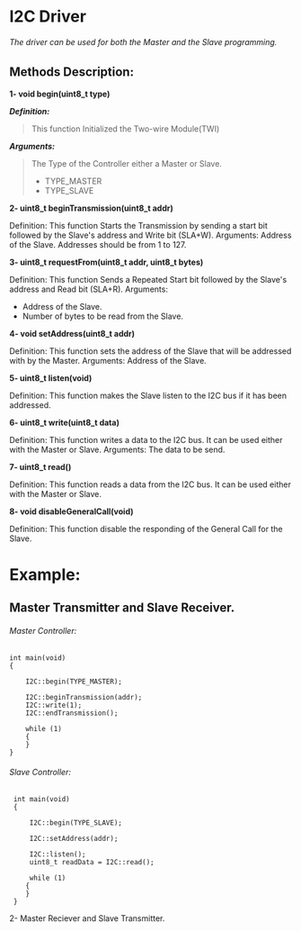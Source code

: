 # I2C Driver
###### The driver can be used for both the Master and the Slave programming.

## Methods Description:

**1- void begin(uint8_t type)**

***Definition:***

> This function Initialized the Two-wire Module(TWI)

***Arguments:***

> The Type of the Controller either a Master or Slave.
> - TYPE_MASTER
> - TYPE_SLAVE

**2- uint8_t beginTransmission(uint8_t addr)**

Definition:
This function Starts the Transmission by sending a start bit followed by the Slave's address and Write bit (SLA+W).
Arguments:
Address of the Slave.
Addresses should be from 1 to 127.

**3- uint8_t requestFrom(uint8_t addr, uint8_t bytes)**

Definition:
This function Sends a Repeated Start bit followed by the Slave's address and Read bit (SLA+R).
Arguments:
- Address of the Slave.
- Number of bytes to be read from the Slave.

**4- void setAddress(uint8_t addr)**

Definition:
This function sets the address of the Slave that will be addressed with by the Master.
Arguments:
Address of the Slave.

**5- uint8_t listen(void)**

Definition:
This function makes the Slave listen to the I2C bus if it has been addressed.

**6- uint8_t write(uint8_t data)**

Definition:
This function writes a data to the I2C bus. It can be used either with the Master or Slave.
Arguments:
The data to be send.

**7- uint8_t read()**

Definition:
This function reads a data from the I2C bus. It can be used either with the Master or Slave.

**8- void disableGeneralCall(void)**

Definition:
This function disable the responding of the General Call for the Slave.


# Example:
## Master Transmitter and Slave Receiver.

###### Master Controller:
```
int main(void)
{

	I2C::begin(TYPE_MASTER);
	
	I2C::beginTransmission(addr);
	I2C::write(1);
	I2C::endTransmission();
	
	while (1)
	{
	}
}

```

###### Slave Controller:
```
 int main(void)
 {
	 
	 I2C::begin(TYPE_SLAVE);
	 
	 I2C::setAddress(addr);
	 
	 I2C::listen();
	 uint8_t readData = I2C::read();
	 
	 while (1)
	{
	}
 }
```

2- Master Reciever and Slave Transmitter.

